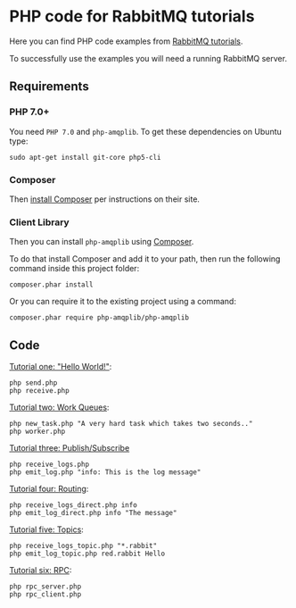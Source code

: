# PHP code for RabbitMQ tutorials

Here you can find PHP code examples from [RabbitMQ
tutorials](https://www.rabbitmq.com/getstarted.html).

To successfully use the examples you will need a running RabbitMQ server.

## Requirements

### PHP 7.0+

You need `PHP 7.0` and `php-amqplib`. To get these
dependencies on Ubuntu type:

    sudo apt-get install git-core php5-cli


### Composer

Then [install Composer](https://getcomposer.org/download/) per instructions on their site.


### Client Library

Then you can install `php-amqplib` using [Composer](https://getcomposer.org).

To do that install Composer and add it to your path, then run the following command
inside this project folder:

    composer.phar install
    
Or you can require it to the existing project using a command:

    composer.phar require php-amqplib/php-amqplib

## Code

[Tutorial one: "Hello World!"](https://www.rabbitmq.com/tutorials/tutorial-one-php.html):

    php send.php
    php receive.php


[Tutorial two: Work Queues](https://www.rabbitmq.com/tutorials/tutorial-two-php.html):

    php new_task.php "A very hard task which takes two seconds.."
    php worker.php


[Tutorial three: Publish/Subscribe](https://www.rabbitmq.com/tutorials/tutorial-three-php.html)

    php receive_logs.php
    php emit_log.php "info: This is the log message"

[Tutorial four: Routing](https://www.rabbitmq.com/tutorials/tutorial-four-php.html):

    php receive_logs_direct.php info
    php emit_log_direct.php info "The message"


[Tutorial five: Topics](https://www.rabbitmq.com/tutorials/tutorial-five-php.html):

    php receive_logs_topic.php "*.rabbit"
    php emit_log_topic.php red.rabbit Hello

[Tutorial six: RPC](https://www.rabbitmq.com/tutorials/tutorial-six-php.html):

    php rpc_server.php
    php rpc_client.php
